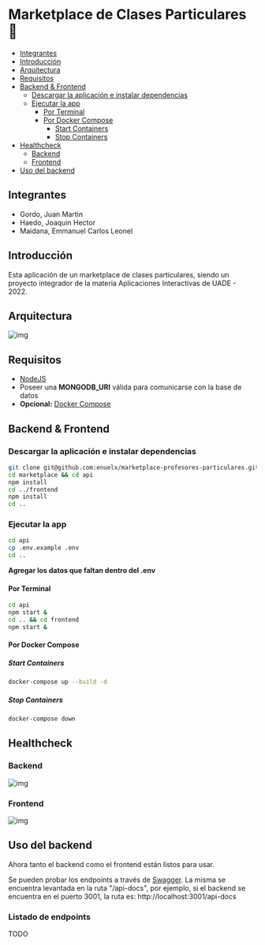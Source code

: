 # Marketplace de Clases Particulares :rocket:

- [Integrantes](#integrantes)
- [Introducción](#introducción)  
- [Arquitectura](#arquitectura)
- [Requisitos](#requisitos) 
- [Backend & Frontend](#backend-frontend) 
    * [Descargar la aplicación e instalar dependencias](#descargar-la-aplicación-e-instalar-dependencias) 
    * [Ejecutar la app](#ejecutar-la-app) 
        * [Por Terminal](#por-terminal) 
        * [Por Docker Compose](#por-docker-compose) 
            * [Start Containers](#start-containers) 
            * [Stop Containers](#stop-containers) 
- [Healthcheck](#healthcheck) 
    * [Backend](#backend) 
    * [Frontend](#frontend) 
- [Uso del backend](#uso-del-backend) 

## Integrantes 
- Gordo, Juan Martin
- Haedo, Joaquin Hector
- Maidana, Emmanuel Carlos Leonel

## Introducción

Esta aplicación de un marketplace de clases particulares, siendo un proyecto integrador de la materia Aplicaciones Interactivas de UADE - 2022.

## Arquitectura

![img](https://i.postimg.cc/RFdVnmC4/diagrama-tpo-apis.png)

## Requisitos

- [NodeJS](https://nodejs.org/en/download/)
- Poseer una <b>MONGODB_URI</b> válida para comunicarse con la base de datos
- <b>Opcional:</b> [Docker Compose](https://docs.docker.com/compose/install/)

## Backend & Frontend

### Descargar la aplicación e instalar dependencias

```bash
git clone git@github.com:enuelx/marketplace-profesores-particulares.git marketplace
cd marketplace && cd api
npm install
cd ../frontend
npm install
cd ..
```

### Ejecutar la app

```bash
cd api
cp .env.example .env
cd ..
```
<b>Agregar los datos que faltan dentro del .env</b>

#### Por Terminal

```bash
cd api
npm start &
cd .. && cd frontend
npm start &
```

#### Por Docker Compose

##### Start Containers
```bash
docker-compose up --build -d
```
##### Stop Containers

```bash
docker-compose down
```

## Healthcheck

### Backend
![img](https://i.postimg.cc/N0QSHDq1/Captura-de-pantalla-2022-11-25-a-la-s-16-22-35.png)
### Frontend
![img](https://i.postimg.cc/zGC4vMMz/Captura-de-pantalla-2022-11-25-a-la-s-16-29-22.png)

## Uso del backend
Ahora tanto el backend como el frontend están listos para usar.

Se pueden probar los endpoints a través de [Swagger](https://swagger.io/). La misma se encuentra levantada en la ruta "/api-docs", por ejemplo, si el backend se encuentra en el puerto 3001, la ruta es: http://localhost:3001/api-docs


### Listado de endpoints

TODO